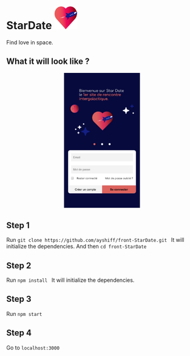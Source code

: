# StarDate <img src="/src/icons/logo.png" alt="logo" width="60px" height="60px">

Find love in space.

## What it will look like ?

<p align="center">
<img src="./reference/ScreenShot.jpg"
width="200px">
</p>

## Step 1
Run ```git clone https://github.com/ayshiff/front-StarDate.git ```
It will initialize the dependencies.
And then ```cd front-StarDate ```

## Step 2
Run ```npm install ```
It will initialize the dependencies.

## Step 3
Run ``` npm start ```

## Step 4
Go to ```localhost:3000```
